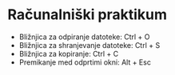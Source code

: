 # Računalniški praktikum
- Bližnjica za odpiranje datoteke: Ctrl + O
- Bližnjica za shranjevanje datoteke: Ctrl + S
- Bližnjica za kopiranje: Ctrl + C
- Premikanje med odprtimi okni: Alt + Esc

